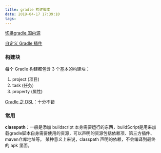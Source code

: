 ```yaml
---
title: gradle 构建脚本
date: 2019-04-17 17:39:10
tags:
---
```



[切换gradle 国内源](https://blog.csdn.net/superbeyone/article/details/86063787)

[自定义 Gradle 插件](https://deemons.cn/2017/10/16/%E8%87%AA%E5%AE%9A%E4%B9%89%20Gradle%20%E6%8F%92%E4%BB%B6/)

### 构建块

每个 Gradle 构建都包含 3 个基本的构建块：
1. project (项目)
2. task (任务)
3. property (属性)

[Gradle 之 DSL](https://blog.csdn.net/freekiteyu/article/details/81066845)：十分不错



###  常用

**classpath**：一般是添加 buildscript 本身需要运行的东西，buildScript是用来加载gradle脚本自身需要使用的资源，可以声明的资源包括依赖项、第三方插件、maven仓库地址等。
某种意义上来说，classpath 声明的依赖，不会编译到最终的 apk 里面。

